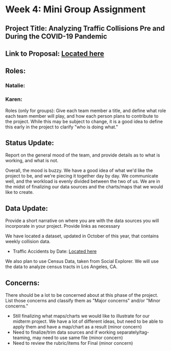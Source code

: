 # Week 4: Mini Group Assignment

## Project Title: Analyzing Traffic Collisions Pre and During the COVID-19 Pandemic 
## Link to Proposal: [Located here](https://github.com/natam1/LATrafficCollisions)
## Roles: 
### Natalie:

### Karen:

Roles (only for groups): Give each team member a title, and define what role each team member will play, and how each person plans to contribute to the project. While this may be subject to change, it is a good idea to define this early in the project to clarify "who is doing what."

## Status Update:
Report on the general mood of the team, and provide details as to what is working, and what is not. <Br>

Overall, the mood is buzzy. We have a good idea of what we'd like the project to be, and we're piecing it together day by day. We communicate well, and the workload is evenly divided between the two of us. We are in the midst of finalizing our data sources and the charts/maps that we would like to create.

## Data Update: 
Provide a short narrative on where you are with the data sources you will incorporate in your project. Provide links as necessary

We have located a dataset, updated in October of this year, that contains weekly collision data. 
* Traffic Accidents by Date: [Located here](https://data.lacity.org/A-Safe-City/Traffic-Accidents-by-date/2mzm-av8t) <Br>

We also plan to use Census Data, taken from Social Explorer. We will use the data to analyze census tracts in Los Angeles, CA.


## Concerns: 
There should be a lot to be concerned about at this phase of the project. List those concerns and classify them as "Major concerns" and/or "Minor concerns." <br>

* Still finalizing what maps/charts we would like to illustrate for our midterm project. We have a lot of different ideas, but need to be able to apply them and have a map/chart as a result (minor concern) <Br>
* Need to finalize/trim data sources and if working separately/tag-teaming, may need to use same file (minor concern) <Br>
* Need to review the rubric/items for Final (minor concern)
